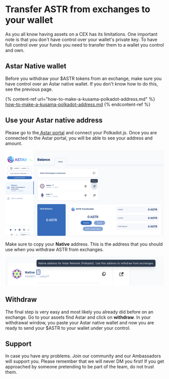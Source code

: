 # Transfer ASTR from exchanges to your wallet

As you all know having assets on a CEX has its limitations. One important note is that you don't have control over your wallet's private key. To have full control over your funds you need to transfer them to a wallet you control and own.&#x20;

## Astar Native wallet

Before you withdraw your $ASTR tokens from an exchange, make sure you have control over an Astar native wallet. If you don't know how to do this, see the previous page.

{% content-ref url="how-to-make-a-kusama-polkadot-address.md" %}
[how-to-make-a-kusama-polkadot-address.md](how-to-make-a-kusama-polkadot-address.md)
{% endcontent-ref %}

## Use your Astar native address

Please go to the[ Astar portal](https://portal.astar.network/#/balance/wallet) and connect your Polkadot.js. Once you are connected to the Astar portal, you will be able to see your address and amount.

![](<../.gitbook/assets/Screenshot 2022-01-19 at 4.43.00 PM.png>)

Make sure to copy your **Native** address. This is the address that you should use when you withdraw ASTR from exchanges.

![](<../.gitbook/assets/Screenshot 2022-01-19 at 3.54.51 PM.png>)

## Withdraw

The final step is very easy and most likely you already did before on an exchange. Go to your assets find Astar and click on **withdraw**. In your withdrawal window, you paste your Astar native wallet and now you are ready to send your $ASTR to your wallet under your control.

## Support

In case you have any problems. Join our community and our Ambassadors will support you. Please remember that we will never DM you first! If you get approached by someone pretending to be part of the team, do not trust them.

